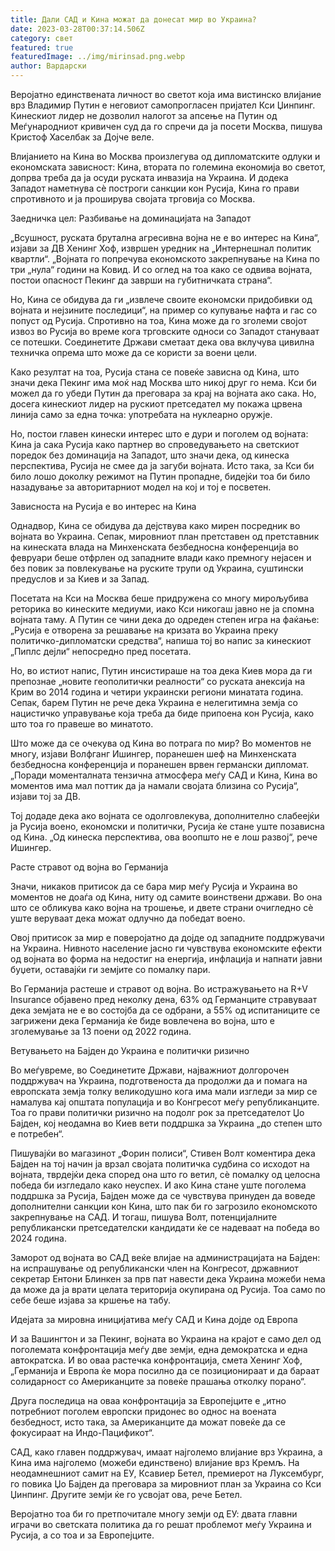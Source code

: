 ```yaml
---
title: Дали САД и Кина можат да донесат мир во Украина?
date: 2023-03-28T00:37:14.506Z
category: свет
featured: true
featuredImage: ../img/mirinsad.png.webp
author: Вардарски
---
```


Веројатно единствената личност во светот која има вистинско влијание врз Владимир Путин е неговиот самопрогласен пријател Кси Џинпинг. Кинескиот лидер не дозволил налогот за апсење на Путин од Меѓународниот кривичен суд да го спречи да ја посети Москва, пишува Кристоф Хаселбак за Дојче веле.

Влијанието на Кина во Москва произлегува од дипломатските одлуки и економската зависност: Кина, втората по големина економија во светот, допрва треба да ја осуди руската инвазија на Украина. И додека Западот наметнува сè построги санкции кон Русија, Кина го прави спротивното и ја проширува својата трговија со Москва.

Заедничка цел: Разбивање на доминацијата на Западот

„Всушност, руската брутална агресивна војна не е во интерес на Кина“, изјави за ДВ Хенинг Хоф, извршен уредник на „Интернешнал политик квартли“. „Војната го попречува економското закрепнување на Кина по три „нула“ години на Ковид. И со оглед на тоа како се одвива војната, постои опасност Пекинг да заврши на губитничката страна“.

Но, Кина се обидува да ги „извлече своите економски придобивки од војната и нејзините последици“, на пример со купување нафта и гас со попуст од Русија. Спротивно на тоа, Кина може да го зголеми својот извоз во Русија во време кога трговските односи со Западот стануваат се потешки. Соединетите Држави сметаат дека ова вклучува цивилна техничка опрема што може да се користи за воени цели.

Како резултат на тоа, Русија стана се повеќе зависна од Кина, што значи дека Пекинг има моќ над Москва што никој друг го нема. Кси би можел да го убеди Путин да преговара за крај на војната ако сака. Но, досега кинескиот лидер на рускиот претседател му покажа црвена линија само за една точка: употребата на нуклеарно оружје.

Но, постои главен кинески интерес што е дури и поголем од војната: Кина ја сака Русија како партнер во спроведувањето на светскиот поредок без доминација на Западот, што значи дека, од кинеска перспектива, Русија не смее да ја загуби војната. Исто така, за Кси би било лошо доколку режимот на Путин пропадне, бидејќи тоа би било назадување за авторитарниот модел на кој и тој е посветен.

Зависноста на Русија е во интерес на Кина

Однадвор, Кина се обидува да дејствува како мирен посредник во војната во Украина. Сепак, мировниот план претставен од претставник на кинеската влада на Минхенската безбедносна конференција во февруари беше отфрлен од западните влади како премногу нејасен и без повик за повлекување на руските трупи од Украина, суштински предуслов и за Киев и за Запад.

Посетата на Кси на Москва беше придружена со многу мирољубива реторика во кинеските медиуми, иако Кси никогаш јавно не ја спомна војната таму. А Путин се чини дека до одреден степен игра на фаќање: „Русија е отворена за решавање на кризата во Украина преку политичко-дипломатски средства“, напиша тој во напис за кинескиот „Пиплс дејли“ непосредно пред посетата.

Но, во истиот напис, Путин инсистираше на тоа дека Киев мора да ги препознае „новите геополитички реалности“ со руската анексија на Крим во 2014 година и четири украински региони минатата година. Сепак, барем Путин не рече дека Украина е нелегитимна земја со нацистичко управување која треба да биде припоена кон Русија, како што тоа го правеше во минатото.

Што може да се очекува од Кина во потрага по мир? Во моментов не многу, изјави Волфганг Ишингер, поранешен шеф на Минхенската безбедносна конференција и поранешен врвен германски дипломат. „Поради моменталната тензична атмосфера меѓу САД и Кина, Кина во моментов има мал поттик да ја намали својата близина со Русија“, изјави тој за ДВ.

Тој додаде дека ако војната се одолговлекува, дополнително слабеејќи ја Русија воено, економски и политички, Русија ќе стане уште позависна од Кина. „Од кинеска перспектива, ова воопшто не е лош развој“, рече Ишингер.

Расте стравот од војна во Германија

Значи, никаков притисок да се бара мир меѓу Русија и Украина во моментов не доаѓа од Кина, ниту од самите воинствени држави. Во она што се обликува како војна на трошење, и двете страни очигледно сè уште веруваат дека можат одлучно да победат воено.

Овој притисок за мир е поверојатно да дојде од западните поддржувачи на Украина. Нивното население јасно ги чувствува економските ефекти од војната во форма на недостиг на енергија, инфлација и напнати јавни буџети, оставајќи ги земјите со помалку пари.

Во Германија растеше и стравот од војна. Во истражувањето на R+V Insurance објавено пред неколку дена, 63% од Германците стравуваат дека земјата не е во состојба да се одбрани, а 55% од испитаниците се загрижени дека Германија ќе биде вовлечена во војна, што е зголемување за 13 поени од 2022 година.

Ветувањето на Бајден до Украина е политички ризично

Во меѓувреме, во Соединетите Држави, најважниот долгорочен поддржувач на Украина, подготвеноста да продолжи да и помага на европската земја толку великодушно кога има мали изгледи за мир се намалува кај општата популација и во Конгресот меѓу републиканците. Тоа го прави политички ризично на подолг рок за претседателот Џо Бајден, кој неодамна во Киев вети поддршка за Украина „до степен што е потребен“.

Пишувајќи во магазинот „Форин полиси“, Стивен Волт коментира дека Бајден на тој начин ја врзал својата политичка судбина со исходот на војната, тврдејќи дека според она што го ветил, сè помалку од целосна победа би изгледало како неуспех. И ако Кина стане уште поголема поддршка за Русија, Бајден може да се чувствува принуден да воведе дополнителни санкции кон Кина, што пак би го загрозило економското закрепнување на САД. И тогаш, пишува Волт, потенцијалните републикански претседателски кандидати ќе се надеваат на победа во 2024 година.

Заморот од војната во САД веќе влијае на администрацијата на Бајден: на испрашување од републикански член на Конгресот, државниот секретар Ентони Блинкен за прв пат навести дека Украина можеби нема да може да ја врати целата територија окупирана од Русија. Тоа само по себе беше изјава за кршење на табу.

Идејата за мировна иницијатива меѓу САД и Кина дојде од Европа

И за Вашингтон и за Пекинг, војната во Украина на крајот е само дел од поголемата конфронтација меѓу две земји, една демократска и една автократска. И во оваа растечка конфронтација, смета Хенинг Хоф, „Германија и Европа ќе мора посилно да се позиционираат и да бараат солидарност со Американците за повеќе прашања отколку порано“.

Друга последица на оваа конфронтација за Европејците е „итно потребниот поголем европски придонес во однос на воената безбедност, исто така, за Американците да можат повеќе да се фокусираат на Индо-Пацификот“.

САД, како главен поддржувач, имаат најголемо влијание врз Украина, а Кина има најголемо (можеби единствено) влијание врз Кремљ. На неодамнешниот самит на ЕУ, Ксавиер Бетел, премиерот на Луксембург, го повика Џо Бајден да преговара за мировниот план за Украина со Кси Џинпинг. Другите земји ќе го усвојат ова, рече Бетел.

Веројатно тоа би го претпочитале многу земји од ЕУ: двата главни играчи во светската политика да го решат проблемот меѓу Украина и Русија, а со тоа и за Европејците.
